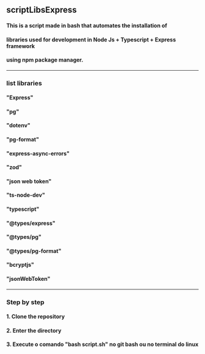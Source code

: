 ## scriptLibsExpress

#### This is a script made in bash that automates the installation of

#### libraries used for development in Node Js + Typescript + Express framework

#### using npm package manager.
---------------------------------
### list libraries

#### "Express"

#### "pg"

#### "dotenv"

#### "pg-format"

#### "express-async-errors"

#### "zod"

#### "json web token"

#### "ts-node-dev"

#### "typescript"

#### "@types/express"

#### "@types/pg"

#### "@types/pg-format"

#### "bcryptjs"

#### "jsonWebToken"

-----------------------

### Step by step

#### 1. Clone the repository

#### 2. Enter the directory

#### 3. Execute o comando "bash script.sh" no git bash ou no terminal do linux
